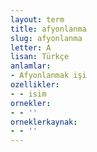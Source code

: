 ```yaml
---
layout: term
title: afyonlanma
slug: afyonlanma
letter: A
lisan: Türkçe
anlamlar:
- Afyonlanmak işi
ozellikler:
- - isim
ornekler:
- - ''
orneklerkaynak:
- - ''
---
```

